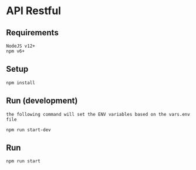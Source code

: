 # API Restful

## Requirements

	NodeJS v12+
	npm v6+

## Setup

	npm install

## Run (development)

	the following command will set the ENV variables based on the vars.env file

	npm run start-dev

## Run

	npm run start
	